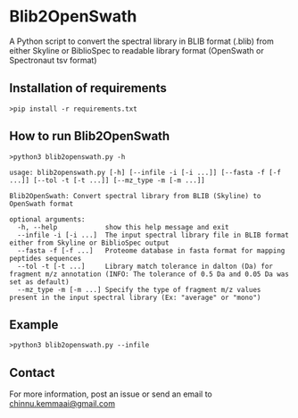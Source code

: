 # Blib2OpenSwath
A Python script to convert the spectral library in BLIB format (.blib) from either Skyline or BiblioSpec to readable library format (OpenSwath or Spectronaut tsv format)

## Installation of requirements

```
>pip install -r requirements.txt
```

## How to run Blib2OpenSwath

```
>python3 blib2openswath.py -h

usage: blib2openswath.py [-h] [--infile -i [-i ...]] [--fasta -f [-f ...]] [--tol -t [-t ...]] [--mz_type -m [-m ...]]

Blib2OpenSwath: Convert spectral library from BLIB (Skyline) to OpenSwath format

optional arguments:
  -h, --help            show this help message and exit
  --infile -i [-i ...]  The input spectral library file in BLIB format either from Skyline or BiblioSpec output
  --fasta -f [-f ...]   Proteome database in fasta format for mapping peptides sequences
  --tol -t [-t ...]     Library match tolerance in dalton (Da) for fragment m/z annotation (INFO: The tolerance of 0.5 Da and 0.05 Da was set as default)
  --mz_type -m [-m ...] Specify the type of fragment m/z values present in the input spectral library (Ex: "average" or "mono")
```
## Example

```
>python3 blib2openswath.py --infile 
```
## Contact
For more information, post an issue or send an email to chinnu.kemmaai@gmail.com
